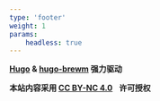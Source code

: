 ```yaml
---
type: 'footer'
weight: 1
params:
    headless: true
---
```


**<a href="https://gohugo.io/" target="_blank" rel="noopener">Hugo</a> & <a href="https://github.com/foxihd/hugo-brewm" target="_blank" rel="noopener">hugo-brewm</a> 强力驱动**

**本站内容采用 <a href="https://creativecommons.org/licenses/by-nc/4.0/">CC BY-NC 4.0</a><img src="https://mirrors.creativecommons.org/presskit/icons/cc.svg" alt="" style="max-width: 1em;max-height:1em;margin-left: .2em;"><img src="https://mirrors.creativecommons.org/presskit/icons/by.svg" alt="" style="max-width: 1em;max-height:1em;margin-left: .2em;"><img src="https://mirrors.creativecommons.org/presskit/icons/nc.svg" alt="" style="max-width: 1em;max-height:1em;margin-left: .2em;"> 许可授权**
